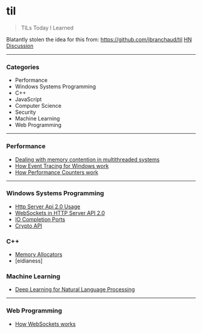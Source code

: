 # til
> TILs Today I Learned

Blatantly stolen the idea for this from: https://github.com/jbranchaud/til [HN Discussion](https://news.ycombinator.com/item?id=11068902)

---

### Categories
* Performance
* Windows Systems Programming
* C++
* JavaScript
* Computer Science
* Security
* Machine Learning
* Web Programming
 

---

### Performance
- [Dealing with memory contention in multithreaded systems](performance/memory-contention-in-multithreaded-systems.md)
- [How Event Tracing for Windows work](performance/event-tracing-for-windows.md)
- [How Performance Counters work](performance/performance-counters.md)

---

### Windows Systems Programming
- [Http Server Api 2.0 Usage](win32/http-server-api-usage.md)
- [WebSockets in HTTP Server API 2.0](win32/websockets-http-server-api.md)
- [IO Completion Ports](win32/io-completion-ports.md)
- [Crypto API](win32/crypto-api.md)

### C++
- [Memory Allocators](c++/memory-allocators.md)
- [eidianess]

### Machine Learning
- [Deep Learning for Natural Language Processing](machinelearning/deep-learning-for-natural-language-processing.md)


---

### Web Programming
- [How WebSockets works](web/websockets.md)
